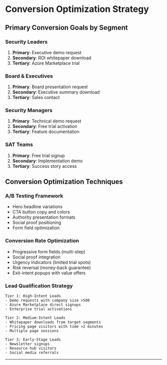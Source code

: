 # Conversion Optimization Strategy

## Primary Conversion Goals by Segment

### Security Leaders
1. **Primary**: Executive demo request
2. **Secondary**: ROI whitepaper download
3. **Tertiary**: Azure Marketplace trial

### Board & Executives  
1. **Primary**: Board presentation request
2. **Secondary**: Executive summary download
3. **Tertiary**: Sales contact

### Security Managers
1. **Primary**: Technical demo request
2. **Secondary**: Free trial activation
3. **Tertiary**: Feature documentation

### SAT Teams
1. **Primary**: Free trial signup
2. **Secondary**: Implementation demo
3. **Tertiary**: Success story access

## Conversion Optimization Techniques

### A/B Testing Framework
- Hero headline variations
- CTA button copy and colors
- Authority presentation formats
- Social proof positioning
- Form field optimization

### Conversion Rate Optimization
- Progressive form fields (multi-step)
- Social proof integration
- Urgency indicators (limited trial spots)
- Risk reversal (money-back guarantee)
- Exit-intent popups with value offers

### Lead Qualification Strategy
```
Tier 1: High-Intent Leads
- Demo requests with company size >500
- Azure Marketplace direct signups
- Enterprise trial activations

Tier 2: Medium-Intent Leads  
- Whitepaper downloads from target segments
- Pricing page visitors with time >2 minutes
- Multiple page sessions

Tier 3: Early-Stage Leads
- Newsletter signups
- Resource hub visitors
- Social media referrals
```

---
